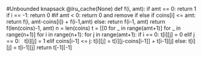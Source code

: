 #Unbounded knapsack
@lru_cache(None)
def f(i, amt):
if amt == 0:
return 1
if i == -1:
return 0
#if amt < 0:  return 0 and remove if else
if coins[i] <= amt:
return f(i, amt-coins[i]) + f(i-1,amt)
else:
return f(i-1, amt)
return f(len(coins)-1, amt)
n = len(coins)
t = [[0 for _ in range(amt+1)] for _ in range(n+1)]
for i in range(n+1):
for j in range(amt+1):
if i == 0:  t[i][j] = 0
elif j == 0:    t[i][j] = 1
elif coins[i-1] <= j:
t[i][j] = t[i][j-coins[i-1]] + t[i-1][j]
else:
t[i][j] = t[i-1][j]
return t[-1][-1]